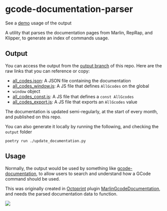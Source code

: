 gcode-documentation-parser
==

See a [demo] usage of the output

A utility that parses the documentation pages from Marlin, RepRap, and Klipper,
to generate an index of commands usage.

Output
--

You can access the output from the [output branch] of this repo. Here are the
raw links that you can reference or copy:

* [all_codes.json]: A JSON file containing the documentation
* [all_codes_window.js]: A JS file that defines `AllGcodes` on the global
* `window` object
* [all_codes_const.js]: A JS file that defines a `const AllGcodes`
* [all_codes_export.js]: A JS file that exports an `AllGcodes` value

The documentation is updated semi-regularly, at the start of every month, and
published on this repo.

You can also generate it locally by running the following, and checking the
`output` folder

```shell
poetry run ./update_documentation.py
```

Usage
--

Normally, the output would be used by something like [gcode-documentation], to
allow users to search and understand how a GCode command should be used.

This was originally created in [Octoprint] plugin [MarlinGcodeDocumentation],
and needs the parsed documentation data to function.

[demo]:https://costas-basdekis.github.io/gcode-documentation
[output branch]:https://github.com/costas-basdekis/gcode-documentation-parser/tree/output
[all_codes.json]:https://raw.githubusercontent.com/costas-basdekis/gcode-documentation-parser/output/output/all_codes.json
[all_codes_window.js]:https://raw.githubusercontent.com/costas-basdekis/gcode-documentation-parser/output/output/all_codes_window.js
[all_codes_const.js]:https://raw.githubusercontent.com/costas-basdekis/gcode-documentation-parser/output/output/all_codes_const.js
[all_codes_export.js]:https://raw.githubusercontent.com/costas-basdekis/gcode-documentation-parser/output/output/all_codes_export.js
[gcode-documentation]:https://github.com/costas-basdekis/gcode-documentation
[Octoprint]:https://octoprint.org/
[MarlinGcodeDocumentation]:https://plugins.octoprint.org/plugins/marlingcodedocumentation/

![](https://raw.githubusercontent.com/costas-basdekis/gcode-documentation-parser/main/docs/marlin-gcode-documentation.png)
